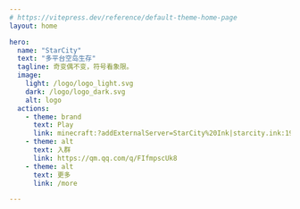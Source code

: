 ```yaml
---
# https://vitepress.dev/reference/default-theme-home-page
layout: home

hero:
  name: "StarCity"
  text: "多平台空岛生存"
  tagline: 奇变偶不变，符号看象限。
  image:
    light: /logo/logo_light.svg
    dark: /logo/logo_dark.svg
    alt: logo
  actions:
    - theme: brand
      text: Play
      link: minecraft:?addExternalServer=StarCity%20Ink|starcity.ink:19132
    - theme: alt
      text: 入群
      link: https://qm.qq.com/q/FIfmpscUk8
    - theme: alt
      text: 更多
      link: /more

---
```

<script setup lang="ts">
import { VPTeamMembers } from 'vitepress/theme'

const members = [
  {
    avatar: 'https://q.qlogo.cn/g?b=qq&nk=1410077438&s=640',
    name: '大猫 BigCat',
    title: '团队创始人 服主',
    description: '服务器玩法主要制作及维护者',
    links: [
      { icon: 'github', link: 'https://github.com/6app' }
    ]
  },
  {
    avatar: 'https://q.qlogo.cn/g?b=qq&nk=2249381656&s=640',
    name: '_abcccc',
    title: '服主',
    description: '偶尔处理服务器相关事宜',
    links: [
      { icon: 'github', link: 'https://github.com/aboci-abcccc' }
    ]
  },
  {
    avatar: 'https://q.qlogo.cn/g?b=qq&nk=3631969173&s=640',
    name: '熊殷',
    title: '服主',
    description: '处理服务器相关事宜', 
  },
  {
    avatar: 'https://q.qlogo.cn/g?b=qq&nk=1013287608&s=640',
    name: 'Q3CC',
    title: '技术支持',
    description: '负责服务器搭建、维护及其他网络工作',
    links: [
      { icon: 'github', link: 'https://github.com/Q3CC' }
    ]
  }
]
</script>

<VPTeamMembers size="small" :members />